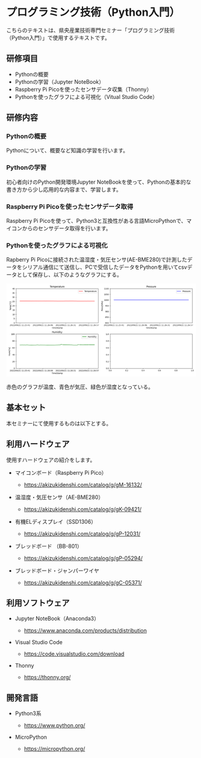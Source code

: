 # プログラミング技術（Python入門）

こちらのテキストは、県央産業技術専門セミナー「プログラミング技術（Python入門）」で使用するテキストです。

## 研修項目

* Pythonの概要
* Pythonの学習（Jupyter NoteBook）
* Raspberry Pi Picoを使ったセンサデータ収集（Thonny）
* Pythonを使ったグラフによる可視化（Vitual Studio Code）

## 研修内容

### Pythonの概要
Pythonについて、概要など知識の学習を行います。

### Pythonの学習
初心者向けのPython開発環境Jupyter NoteBookを使って、Pythonの基本的な書き方から少し応用的な内容まで、学習します。

### Raspberry Pi Picoを使ったセンサデータ取得
Raspberry Pi Picoを使って、Python3と互換性がある言語MicroPythonで、マイコンからのセンサデータ取得を行います。

### Pythonを使ったグラフによる可視化
Rapberry Pi Picoに接続された温湿度・気圧センサ(AE-BME280)で計測したデータをシリアル通信にて送信し、PCで受信したデータをPythonを用いてcsvデータとして保存し、以下のようなグラフにする。

![外観図](./image/Figure_1.png)

赤色のグラフが温度、青色が気圧、緑色が湿度となっている。

## 基本セット

本セミナーにて使用するものは以下とする。

## 利用ハードウェア

使用すハードウェアの紹介をします。

* マイコンボード（Raspberry Pi Pico）

    * <https://akizukidenshi.com/catalog/g/gM-16132/>

* 温湿度・気圧センサ（AE-BME280）

    * <https://akizukidenshi.com/catalog/g/gK-09421/>

* 有機ELディスプレイ（SSD1306）

    * <https://akizukidenshi.com/catalog/g/gP-12031/>

* ブレッドボード （BB-801）

    * <https://akizukidenshi.com/catalog/g/gP-05294/>

* ブレッドボード・ジャンパーワイヤ

    * <https://akizukidenshi.com/catalog/g/gC-05371/>

## 利用ソフトウェア

* Jupyter NoteBook（Anaconda3）

    * <https://www.anaconda.com/products/distribution>

* Visual Studio Code

    * <https://code.visualstudio.com/download>

* Thonny

    * <https://thonny.org/>

## 開発言語

* Python3系

    * <https://www.python.org/>

* MicroPython
    * <https://micropython.org/>
